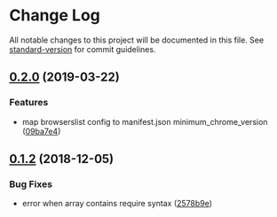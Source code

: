 # Change Log

All notable changes to this project will be documented in this file. See [standard-version](https://github.com/conventional-changelog/standard-version) for commit guidelines.

## [0.2.0](https://github.com/foray1010/chrome-manifest-loader/compare/v0.1.2...v0.2.0) (2019-03-22)

### Features

- map browserslist config to manifest.json minimum_chrome_version ([09ba7e4](https://github.com/foray1010/chrome-manifest-loader/commit/09ba7e4))

## [0.1.2](https://github.com/foray1010/chrome-manifest-loader/compare/v0.1.1...v0.1.2) (2018-12-05)

### Bug Fixes

- error when array contains require syntax ([2578b9e](https://github.com/foray1010/chrome-manifest-loader/commit/2578b9e))
